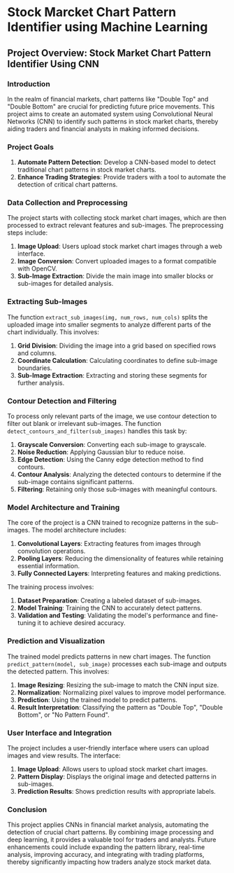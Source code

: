 # Stock Marcket Chart Pattern Identifier using Machine Learning
## Project Overview: Stock Market Chart Pattern Identifier Using CNN

### Introduction

In the realm of financial markets, chart patterns like "Double Top" and "Double Bottom" are crucial for predicting future price movements. This project aims to create an automated system using Convolutional Neural Networks (CNN) to identify such patterns in stock market charts, thereby aiding traders and financial analysts in making informed decisions.

### Project Goals

1. **Automate Pattern Detection**: Develop a CNN-based model to detect traditional chart patterns in stock market charts.
2. **Enhance Trading Strategies**: Provide traders with a tool to automate the detection of critical chart patterns.

### Data Collection and Preprocessing

The project starts with collecting stock market chart images, which are then processed to extract relevant features and sub-images. The preprocessing steps include:

1. **Image Upload**: Users upload stock market chart images through a web interface.
2. **Image Conversion**: Convert uploaded images to a format compatible with OpenCV.
3. **Sub-Image Extraction**: Divide the main image into smaller blocks or sub-images for detailed analysis.

### Extracting Sub-Images

The function `extract_sub_images(img, num_rows, num_cols)` splits the uploaded image into smaller segments to analyze different parts of the chart individually. This involves:

1. **Grid Division**: Dividing the image into a grid based on specified rows and columns.
2. **Coordinate Calculation**: Calculating coordinates to define sub-image boundaries.
3. **Sub-Image Extraction**: Extracting and storing these segments for further analysis.

### Contour Detection and Filtering

To process only relevant parts of the image, we use contour detection to filter out blank or irrelevant sub-images. The function `detect_contours_and_filter(sub_images)` handles this task by:

1. **Grayscale Conversion**: Converting each sub-image to grayscale.
2. **Noise Reduction**: Applying Gaussian blur to reduce noise.
3. **Edge Detection**: Using the Canny edge detection method to find contours.
4. **Contour Analysis**: Analyzing the detected contours to determine if the sub-image contains significant patterns.
5. **Filtering**: Retaining only those sub-images with meaningful contours.

### Model Architecture and Training

The core of the project is a CNN trained to recognize patterns in the sub-images. The model architecture includes:

1. **Convolutional Layers**: Extracting features from images through convolution operations.
2. **Pooling Layers**: Reducing the dimensionality of features while retaining essential information.
3. **Fully Connected Layers**: Interpreting features and making predictions.

The training process involves:

1. **Dataset Preparation**: Creating a labeled dataset of sub-images.
2. **Model Training**: Training the CNN to accurately detect patterns.
3. **Validation and Testing**: Validating the model's performance and fine-tuning it to achieve desired accuracy.

### Prediction and Visualization

The trained model predicts patterns in new chart images. The function `predict_pattern(model, sub_image)` processes each sub-image and outputs the detected pattern. This involves:

1. **Image Resizing**: Resizing the sub-image to match the CNN input size.
2. **Normalization**: Normalizing pixel values to improve model performance.
3. **Prediction**: Using the trained model to predict patterns.
4. **Result Interpretation**: Classifying the pattern as "Double Top", "Double Bottom", or "No Pattern Found".

### User Interface and Integration

The project includes a user-friendly interface where users can upload images and view results. The interface:

1. **Image Upload**: Allows users to upload stock market chart images.
2. **Pattern Display**: Displays the original image and detected patterns in sub-images.
3. **Prediction Results**: Shows prediction results with appropriate labels.

### Conclusion

This project applies CNNs in financial market analysis, automating the detection of crucial chart patterns. By combining image processing and deep learning, it provides a valuable tool for traders and analysts. Future enhancements could include expanding the pattern library, real-time analysis, improving accuracy, and integrating with trading platforms, thereby significantly impacting how traders analyze stock market data.
